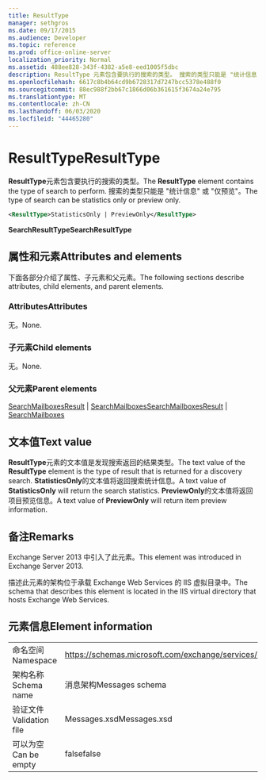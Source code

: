 ```yaml
---
title: ResultType
manager: sethgros
ms.date: 09/17/2015
ms.audience: Developer
ms.topic: reference
ms.prod: office-online-server
localization_priority: Normal
ms.assetid: 488ee828-343f-4382-a5e8-eed1005f5dbc
description: ResultType 元素包含要执行的搜索的类型。 搜索的类型只能是 "统计信息" 或 "仅预览"。
ms.openlocfilehash: 6617c8b4b64cd9b6728317d7247bcc5378e488f0
ms.sourcegitcommit: 88ec988f2bb67c1866d06b361615f3674a24e795
ms.translationtype: MT
ms.contentlocale: zh-CN
ms.lasthandoff: 06/03/2020
ms.locfileid: "44465280"
---
```

# <a name="resulttype"></a><span data-ttu-id="069e2-104">ResultType</span><span class="sxs-lookup"><span data-stu-id="069e2-104">ResultType</span></span>

<span data-ttu-id="069e2-105">**ResultType**元素包含要执行的搜索的类型。</span><span class="sxs-lookup"><span data-stu-id="069e2-105">The **ResultType** element contains the type of search to perform.</span></span> <span data-ttu-id="069e2-106">搜索的类型只能是 "统计信息" 或 "仅预览"。</span><span class="sxs-lookup"><span data-stu-id="069e2-106">The type of search can be statistics only or preview only.</span></span> 
  
```XML
<ResultType>StatisticsOnly | PreviewOnly</ResultType>
```

 <span data-ttu-id="069e2-107">**SearchResultType**</span><span class="sxs-lookup"><span data-stu-id="069e2-107">**SearchResultType**</span></span>
## <a name="attributes-and-elements"></a><span data-ttu-id="069e2-108">属性和元素</span><span class="sxs-lookup"><span data-stu-id="069e2-108">Attributes and elements</span></span>

<span data-ttu-id="069e2-109">下面各部分介绍了属性、子元素和父元素。</span><span class="sxs-lookup"><span data-stu-id="069e2-109">The following sections describe attributes, child elements, and parent elements.</span></span>
  
### <a name="attributes"></a><span data-ttu-id="069e2-110">Attributes</span><span class="sxs-lookup"><span data-stu-id="069e2-110">Attributes</span></span>

<span data-ttu-id="069e2-111">无。</span><span class="sxs-lookup"><span data-stu-id="069e2-111">None.</span></span>
  
### <a name="child-elements"></a><span data-ttu-id="069e2-112">子元素</span><span class="sxs-lookup"><span data-stu-id="069e2-112">Child elements</span></span>

<span data-ttu-id="069e2-113">无。</span><span class="sxs-lookup"><span data-stu-id="069e2-113">None.</span></span>
  
### <a name="parent-elements"></a><span data-ttu-id="069e2-114">父元素</span><span class="sxs-lookup"><span data-stu-id="069e2-114">Parent elements</span></span>

<span data-ttu-id="069e2-115">[SearchMailboxesResult](searchmailboxesresult.md)  | [SearchMailboxes](searchmailboxes.md)</span><span class="sxs-lookup"><span data-stu-id="069e2-115">[SearchMailboxesResult](searchmailboxesresult.md) | [SearchMailboxes](searchmailboxes.md)</span></span>
  
## <a name="text-value"></a><span data-ttu-id="069e2-116">文本值</span><span class="sxs-lookup"><span data-stu-id="069e2-116">Text value</span></span>

<span data-ttu-id="069e2-117">**ResultType**元素的文本值是发现搜索返回的结果类型。</span><span class="sxs-lookup"><span data-stu-id="069e2-117">The text value of the **ResultType** element is the type of result that is returned for a discovery search.</span></span> <span data-ttu-id="069e2-118">**StatisticsOnly**的文本值将返回搜索统计信息。</span><span class="sxs-lookup"><span data-stu-id="069e2-118">A text value of **StatisticsOnly** will return the search statistics.</span></span> <span data-ttu-id="069e2-119">**PreviewOnly**的文本值将返回项目预览信息。</span><span class="sxs-lookup"><span data-stu-id="069e2-119">A text value of **PreviewOnly** will return item preview information.</span></span> 
  
## <a name="remarks"></a><span data-ttu-id="069e2-120">备注</span><span class="sxs-lookup"><span data-stu-id="069e2-120">Remarks</span></span>

<span data-ttu-id="069e2-121">Exchange Server 2013 中引入了此元素。</span><span class="sxs-lookup"><span data-stu-id="069e2-121">This element was introduced in Exchange Server 2013.</span></span>
  
<span data-ttu-id="069e2-122">描述此元素的架构位于承载 Exchange Web Services 的 IIS 虚拟目录中。</span><span class="sxs-lookup"><span data-stu-id="069e2-122">The schema that describes this element is located in the IIS virtual directory that hosts Exchange Web Services.</span></span>
  
## <a name="element-information"></a><span data-ttu-id="069e2-123">元素信息</span><span class="sxs-lookup"><span data-stu-id="069e2-123">Element information</span></span>

|||
|:-----|:-----|
|<span data-ttu-id="069e2-124">命名空间</span><span class="sxs-lookup"><span data-stu-id="069e2-124">Namespace</span></span>  <br/> |https://schemas.microsoft.com/exchange/services/2006/messages  <br/> |
|<span data-ttu-id="069e2-125">架构名称</span><span class="sxs-lookup"><span data-stu-id="069e2-125">Schema name</span></span>  <br/> |<span data-ttu-id="069e2-126">消息架构</span><span class="sxs-lookup"><span data-stu-id="069e2-126">Messages schema</span></span>  <br/> |
|<span data-ttu-id="069e2-127">验证文件</span><span class="sxs-lookup"><span data-stu-id="069e2-127">Validation file</span></span>  <br/> |<span data-ttu-id="069e2-128">Messages.xsd</span><span class="sxs-lookup"><span data-stu-id="069e2-128">Messages.xsd</span></span>  <br/> |
|<span data-ttu-id="069e2-129">可以为空</span><span class="sxs-lookup"><span data-stu-id="069e2-129">Can be empty</span></span>  <br/> |<span data-ttu-id="069e2-130">false</span><span class="sxs-lookup"><span data-stu-id="069e2-130">false</span></span>  <br/> |
   

